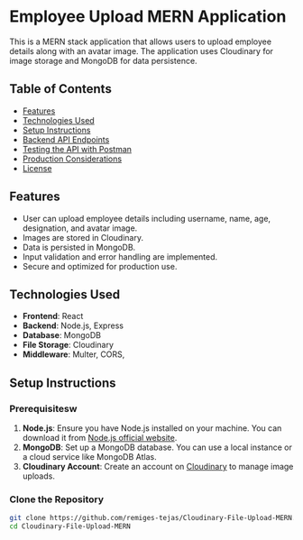 # Employee Upload MERN Application

This is a MERN stack application that allows users to upload employee details along with an avatar image. The application uses Cloudinary for image storage and MongoDB for data persistence.

## Table of Contents

- [Features](#features)
- [Technologies Used](#technologies-used)
- [Setup Instructions](#setup-instructions)
- [Backend API Endpoints](#backend-api-endpoints)
- [Testing the API with Postman](#testing-the-api-with-postman)
- [Production Considerations](#production-considerations)
- [License](#license)

## Features

- User can upload employee details including username, name, age, designation, and avatar image.
- Images are stored in Cloudinary.
- Data is persisted in MongoDB.
- Input validation and error handling are implemented.
- Secure and optimized for production use.

## Technologies Used

- **Frontend**: React
- **Backend**: Node.js, Express
- **Database**: MongoDB
- **File Storage**: Cloudinary
- **Middleware**: Multer, CORS, 

## Setup Instructions

### Prerequisitesw

1. **Node.js**: Ensure you have Node.js installed on your machine. You can download it from [Node.js official website](https://nodejs.org/).
2. **MongoDB**: Set up a MongoDB database. You can use a local instance or a cloud service like MongoDB Atlas.
3. **Cloudinary Account**: Create an account on [Cloudinary](https://cloudinary.com/) to manage image uploads.

### Clone the Repository

```bash
git clone https://github.com/remiges-tejas/Cloudinary-File-Upload-MERN.git
cd Cloudinary-File-Upload-MERN